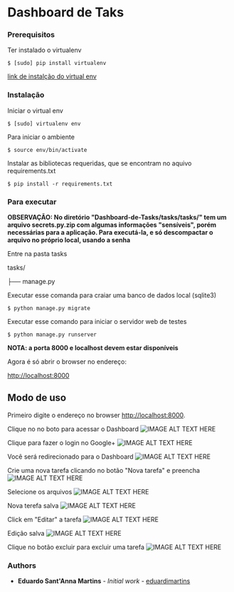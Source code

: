 # Dashboard de Taks

### Prerequisitos

Ter instalado o virtualenv 

```
$ [sudo] pip install virtualenv
```

[link de instalção do virtual env](https://virtualenv.pypa.io/en/stable/installation/)

### Instalação

Iniciar o virtual env

```
$ [sudo] virtualenv env
```

Para iniciar o ambiente

```
$ source env/bin/activate
```

Instalar as bibliotecas requeridas, que se encontram no aquivo requirements.txt

```
$ pip install -r requirements.txt
```


### Para executar

**OBSERVAÇÃO: No diretório "Dashboard-de-Tasks/tasks/tasks/" tem um arquivo secrets.py.zip com algumas informações "sensíveis", porém necessárias para a aplicação. Para executá-la, e só descompactar o arquivo no próprio local, usando a senha**

Entre na pasta tasks

tasks/

├── manage.py


Executar esse comanda para craiar uma banco de dados local (sqlite3)
```
$ python manage.py migrate
```

Executar esse comando para iniciar o servidor web de testes

```
$ python manage.py runserver
```

**NOTA: a porta 8000 e localhost devem estar disponíveis**

Agora é só abrir o browser no endereço: 

[http://localhost:8000](http://localhost:8000)

## Modo de uso

Primeiro digite o endereço no browser [http://localhost:8000](http://localhost:8000).

Clique no no boto para acessar o Dashboard
![IMAGE ALT TEXT HERE](https://raw.githubusercontent.com/eduardomartins/Dashboard-de-Tasks/master/docs/img/home.png)

Clique para fazer o login no Google+
![IMAGE ALT TEXT HERE](https://raw.githubusercontent.com/eduardomartins/Dashboard-de-Tasks/master/docs/img/login.png)

Você será redirecionado para o Dashboard
![IMAGE ALT TEXT HERE](https://raw.githubusercontent.com/eduardomartins/Dashboard-de-Tasks/master/docs/img/dashboard.png)

Crie uma nova tarefa clicando no botão "Nova tarefa" e preencha 
![IMAGE ALT TEXT HERE](https://raw.githubusercontent.com/eduardomartins/Dashboard-de-Tasks/master/docs/img/nova-tarefa.png)

Selecione os arquivos
![IMAGE ALT TEXT HERE](https://raw.githubusercontent.com/eduardomartins/Dashboard-de-Tasks/master/docs/img/arquivos3.png)

Nova terefa salva
![IMAGE ALT TEXT HERE](https://raw.githubusercontent.com/eduardomartins/Dashboard-de-Tasks/master/docs/img/nova-salva.png)

Click em "Editar" a tarefa
![IMAGE ALT TEXT HERE](https://raw.githubusercontent.com/eduardomartins/Dashboard-de-Tasks/master/docs/img/editar.png)

Edição salva
![IMAGE ALT TEXT HERE](https://raw.githubusercontent.com/eduardomartins/Dashboard-de-Tasks/master/docs/img/edicao-salva.png)

Clique no botão excluir para excluir uma tarefa
![IMAGE ALT TEXT HERE](https://raw.githubusercontent.com/eduardomartins/Dashboard-de-Tasks/master/docs/img/excluir.png)


### Authors

* **Eduardo Sant'Anna Martins** - *Initial work* - [eduardimartins](https://github.com/eduardomartins)



